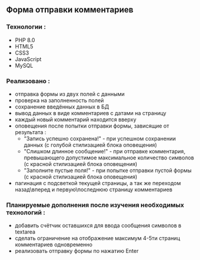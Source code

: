 ## Форма отправки комментариев
### Технологии :
- PHP 8.0
- HTML5
- CSS3
- JavaScript
- MySQL
### Реализовано :
- отправка формы из двух полей с данными
- проверка на заполненность полей
- сохранение введённых данных в БД
- вывод данных в виде комментариев с датами на страницу
- каждый новый комментарий находится вверху
- оповещения после попытки отправки формы, зависящие от результата :
    - "Запись успешно сохранена!" - при успешном сохранении данных (с голубой стилизацией блока оповещения)
    - "Слишком длинное сообщение!" - при отправке комментария, превышающего допустимое максимальное количество символов (с красной стилизацией блока оповещения)
    - "Заполните пустые поля!" - при попытке отправки пустой формы (с красной стилизацией блока оповещения)
- пагинация с подсветкой текущей страницы, а так же переходом назад\вперед и первую\последнюю страницу комментариев
### Планируемые дополнения после изучения необходимых технологий :
- добавить счётчик оставшихся для ввода сообщения символов в textarea
- сделать ограничение на  отображение максимум 4-5ти страниц комментариев одновременно
- реализовать отправку формы по нажатию Enter
